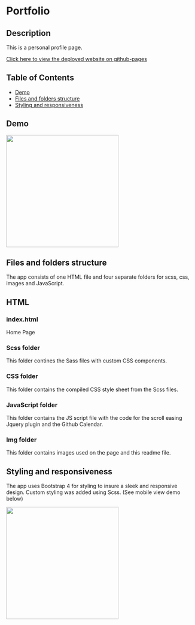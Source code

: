 # Portfolio

## Description

This is a personal profile page.

[Click here to view the deployed website on github-pages](https://mohamedzakigithub.github.io/)

## Table of Contents

- [Demo](#Demo)
- [Files and folders structure](#Files-and-folders-structure)
- [Styling and responsiveness](#Styling-and-responsiveness)

## Demo

<img src="img/DesktopDemo.gif" style="height:300px"/>

## Files and folders structure

The app consists of one HTML file and four separate folders for scss, css, images and JavaScript.

## HTML

### index.html

Home Page

### Scss folder

This folder contines the Sass files with custom CSS components.

### CSS folder

This folder contains the compiled CSS style sheet from the Scss files.

### JavaScript folder

This folder contains the JS script file with the code for the scroll easing Jquery plugin and the Github Calendar.

### Img folder

This folder contains images used on the page and this readme file.

## Styling and responsiveness

The app uses Bootstrap 4 for styling to insure a sleek and responsive design. Custom styling was added using Scss. (See mobile view demo below)

<img src="img/MobileDemo.gif" style="height:300px"/>
